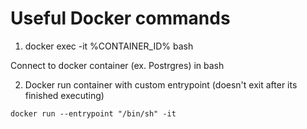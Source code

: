 # Useful Docker commands
1. docker exec -it %CONTAINER_ID% bash

Connect to docker container (ex. Postrgres) in bash

2. Docker run container with custom entrypoint (doesn't exit after its finished executing)
```
docker run --entrypoint "/bin/sh" -it
```
